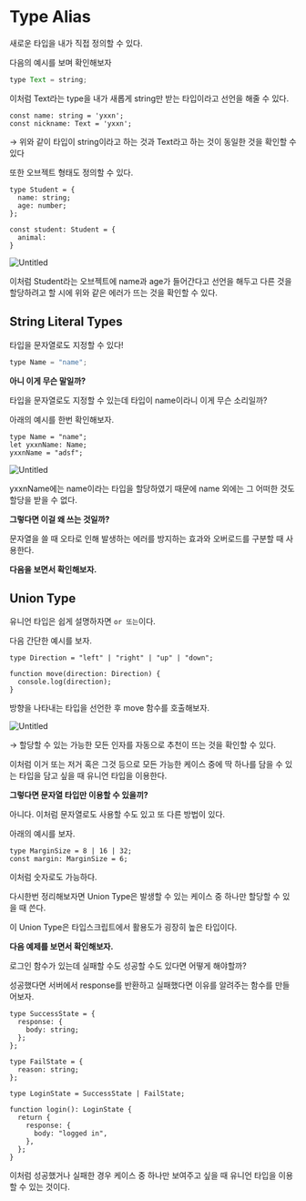 # Type Alias

새로운 타입을 내가 직접 정의할 수 있다.

다음의 예시를 보며 확인해보자

```jsx
type Text = string;
```

이처럼 Text라는 type을 내가 새롭게 string만 받는 타입이라고 선언을 해줄 수 있다.

```
const name: string = 'yxxn';
const nickname: Text = 'yxxn';
```

→ 위와 같이 타입이 string이라고 하는 것과 Text라고 하는 것이 동일한 것을 확인할 수 있다

또한 오브젝트 형태도 정의할 수 있다.

```
type Student = {
  name: string;
  age: number;
};
```

```tsx
const student: Student = {
  animal:
}
```

![Untitled](https://s3-us-west-2.amazonaws.com/secure.notion-static.com/82653ab1-a1bc-4929-9c87-e00b9512192f/Untitled.png)

이처럼 Student라는 오브젝트에 name과 age가 들어간다고 선언을 해두고 다른 것을 할당하려고 할 시에 위와 같은 에러가 뜨는 것을 확인할 수 있다.

## String Literal Types

타입을 문자열로도 지정할 수 있다!

```jsx
type Name = "name";
```

**아니 이게 무슨 말일까?**

타입을 문자열로도 지정할 수 있는데 타입이 name이라니 이게 무슨 소리일까?

아래의 예시를 한번 확인해보자.

```
type Name = "name";
let yxxnName: Name;
yxxnName = "adsf";
```

![Untitled](https://s3-us-west-2.amazonaws.com/secure.notion-static.com/6d1aee69-953f-4005-97b8-4c924288f5f7/Untitled.png)

yxxnName에는 name이라는 타입을 할당하였기 때문에 name 외에는 그 어떠한 것도 할당을 받을 수 없다.

**그렇다면 이걸 왜 쓰는 것일까?**

문자열을 쓸 때 오타로 인해 발생하는 에러를 방지하는 효과와 오버로드를 구분할 때 사용한다.

**다음을 보면서 확인해보자.**

## Union Type

유니언 타입은 쉽게 설명하자면 `or 또는`이다.

다음 간단한 예시를 보자.

```tsx
type Direction = "left" | "right" | "up" | "down";

function move(direction: Direction) {
  console.log(direction);
}
```

방향을 나타내는 타입을 선언한 후 move 함수를 호출해보자.

![Untitled](https://s3-us-west-2.amazonaws.com/secure.notion-static.com/96fa0fbb-2d85-4e69-a11a-f08f1c269f79/Untitled.png)

→ 할당할 수 있는 가능한 모든 인자를 자동으로 추천이 뜨는 것을 확인할 수 있다.

이처럼 이거 또는 저거 혹은 그것 등으로 모든 가능한 케이스 중에 딱 하나를 담을 수 있는 타입을 담고 싶을 때 유니언 타입을 이용한다.

**그렇다면 문자열 타입만 이용할 수 있을끼?**

아니다. 이처럼 문자열로도 사용할 수도 있고 또 다른 방법이 있다.

아래의 예시를 보자.

```tsx
type MarginSize = 8 | 16 | 32;
const margin: MarginSize = 6;
```

이처럼 숫자로도 가능하다.

다시한번 정리해보자면 Union Type은 발생할 수 있는 케이스 중 하나만 할당할 수 있을 때 쓴다.

이 Union Type은 타입스크립트에서 활용도가 굉장히 높은 타입이다.

**다음 예제를 보면서 확인해보자.**

로그인 함수가 있는데 실패할 수도 성공할 수도 있다면 어떻게 해야할까?

성공했다면 서버에서 response를 반환하고 실패했다면 이유를 알려주는 함수를 만들어보자.

```tsx
type SuccessState = {
  response: {
    body: string;
  };
};

type FailState = {
  reason: string;
};

type LoginState = SuccessState | FailState;

function login(): LoginState {
  return {
    response: {
      body: "logged in",
    },
  };
}
```

이처럼 성공했거나 실패한 경우 케이스 중 하나만 보여주고 싶을 때 유니언 타입을 이용할 수 있는 것이다.
